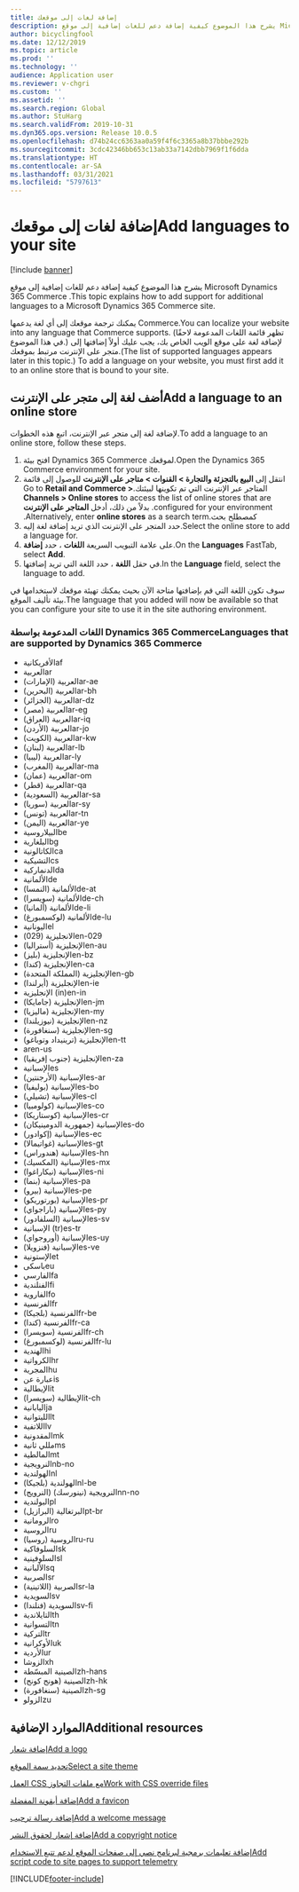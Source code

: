 ```yaml
---
title: إضافة لغات إلى موقعك
description: يشرح هذا الموضوع كيفية إضافة دعم للغات إضافية إلى موقع Microsoft Dynamics 365 Commerce .
author: bicyclingfool
ms.date: 12/12/2019
ms.topic: article
ms.prod: ''
ms.technology: ''
audience: Application user
ms.reviewer: v-chgri
ms.custom: ''
ms.assetid: ''
ms.search.region: Global
ms.author: StuHarg
ms.search.validFrom: 2019-10-31
ms.dyn365.ops.version: Release 10.0.5
ms.openlocfilehash: d74b24cc6363aa0a59f4f6c3365a8b37bbbe292b
ms.sourcegitcommit: 3cdc42346bb653c13ab33a7142dbb7969f1f6dda
ms.translationtype: HT
ms.contentlocale: ar-SA
ms.lasthandoff: 03/31/2021
ms.locfileid: "5797613"
---
```

# <a name="add-languages-to-your-site"></a><span data-ttu-id="190ef-103">إضافة لغات إلى موقعك</span><span class="sxs-lookup"><span data-stu-id="190ef-103">Add languages to your site</span></span>

[!include [banner](includes/banner.md)]

<span data-ttu-id="190ef-104">يشرح هذا الموضوع كيفية إضافة دعم للغات إضافية إلى موقع Microsoft Dynamics 365 Commerce .</span><span class="sxs-lookup"><span data-stu-id="190ef-104">This topic explains how to add support for additional languages to a Microsoft Dynamics 365 Commerce site.</span></span>

<span data-ttu-id="190ef-105">يمكنك ترجمة موقعك إلى أي لغة يدعمها Commerce.</span><span class="sxs-lookup"><span data-stu-id="190ef-105">You can localize your website into any language that Commerce supports.</span></span> <span data-ttu-id="190ef-106">(تظهر قائمة اللغات المدعومة لاحقًا في هذا الموضوع.) لإضافة لغة على موقع الويب الخاص بك، يجب عليك أولاً إضافتها إلى متجر على الإنترنت مرتبط بموقعك.</span><span class="sxs-lookup"><span data-stu-id="190ef-106">(The list of supported languages appears later in this topic.) To add a language on your website, you must first add it to an online store that is bound to your site.</span></span>

## <a name="add-a-language-to-an-online-store"></a><span data-ttu-id="190ef-107">أضف لغة إلى متجر على الإنترنت</span><span class="sxs-lookup"><span data-stu-id="190ef-107">Add a language to an online store</span></span>

<span data-ttu-id="190ef-108">لإضافة لغة إلى متجر عبر الإنترنت، اتبع هذه الخطوات.</span><span class="sxs-lookup"><span data-stu-id="190ef-108">To add a language to an online store, follow these steps.</span></span>

1. <span data-ttu-id="190ef-109">افتح بيئة Dynamics 365 Commerce لموقعك.</span><span class="sxs-lookup"><span data-stu-id="190ef-109">Open the Dynamics 365 Commerce environment for your site.</span></span>
1. <span data-ttu-id="190ef-110">انتقل إلى **‏‫‏‫البيع بالتجزئة والتجارة \> القنوات \> متاجر على الإنترنت** للوصول إلى قائمة المتاجر عبر الإنترنت التي تم تكوينها لبيئتك.</span><span class="sxs-lookup"><span data-stu-id="190ef-110">Go to **Retail and Commerce \> Channels \> Online stores** to access the list of online stores that are configured for your environment.</span></span> <span data-ttu-id="190ef-111">بدلاً من ذلك، أدخل **المتاجر على الإنترنت** كمصطلح بحث.</span><span class="sxs-lookup"><span data-stu-id="190ef-111">Alternatively, enter **online stores** as a search term.</span></span>
1. <span data-ttu-id="190ef-112">حدد المتجر على الإنترنت الذي تريد إضافة لغة إليه.</span><span class="sxs-lookup"><span data-stu-id="190ef-112">Select the online store to add a language for.</span></span>
1. <span data-ttu-id="190ef-113">على علامة التبويب السريعة **اللغات** ، حدد **إضافة**.</span><span class="sxs-lookup"><span data-stu-id="190ef-113">On the **Languages** FastTab, select **Add**.</span></span>
1. <span data-ttu-id="190ef-114">في حقل **اللغة** ، حدد اللغة التي تريد إضافتها.</span><span class="sxs-lookup"><span data-stu-id="190ef-114">In the **Language** field, select the language to add.</span></span>

<span data-ttu-id="190ef-115">سوف تكون اللغة التي قم بإضافتها متاحة الآن بحيث يمكنك تهيئة موقعك لاستخدامها في بيئة تأليف الموقع.</span><span class="sxs-lookup"><span data-stu-id="190ef-115">The language that you added will now be available so that you can configure your site to use it in the site authoring environment.</span></span>

### <a name="languages-that-are-supported-by-dynamics-365-commerce"></a><span data-ttu-id="190ef-116">اللغات المدعومة بواسطة Dynamics 365 Commerce</span><span class="sxs-lookup"><span data-stu-id="190ef-116">Languages that are supported by Dynamics 365 Commerce</span></span>

- <span data-ttu-id="190ef-117">الأفريكانية</span><span class="sxs-lookup"><span data-stu-id="190ef-117">af</span></span>
- <span data-ttu-id="190ef-118">العربية</span><span class="sxs-lookup"><span data-stu-id="190ef-118">ar</span></span>
- <span data-ttu-id="190ef-119">العربية (الإمارات)</span><span class="sxs-lookup"><span data-stu-id="190ef-119">ar-ae</span></span>
- <span data-ttu-id="190ef-120">العربية (البحرين)</span><span class="sxs-lookup"><span data-stu-id="190ef-120">ar-bh</span></span>
- <span data-ttu-id="190ef-121">العربية (الجزائر)</span><span class="sxs-lookup"><span data-stu-id="190ef-121">ar-dz</span></span>
- <span data-ttu-id="190ef-122">العربية (مصر)</span><span class="sxs-lookup"><span data-stu-id="190ef-122">ar-eg</span></span>
- <span data-ttu-id="190ef-123">العربية (العراق)</span><span class="sxs-lookup"><span data-stu-id="190ef-123">ar-iq</span></span>
- <span data-ttu-id="190ef-124">العربية (الأردن)</span><span class="sxs-lookup"><span data-stu-id="190ef-124">ar-jo</span></span>
- <span data-ttu-id="190ef-125">العربية (الكويت)</span><span class="sxs-lookup"><span data-stu-id="190ef-125">ar-kw</span></span>
- <span data-ttu-id="190ef-126">العربية (لبنان)</span><span class="sxs-lookup"><span data-stu-id="190ef-126">ar-lb</span></span>
- <span data-ttu-id="190ef-127">العربية (ليبيا)</span><span class="sxs-lookup"><span data-stu-id="190ef-127">ar-ly</span></span>
- <span data-ttu-id="190ef-128">العربية (المغرب)</span><span class="sxs-lookup"><span data-stu-id="190ef-128">ar-ma</span></span>
- <span data-ttu-id="190ef-129">العربية (عمان)</span><span class="sxs-lookup"><span data-stu-id="190ef-129">ar-om</span></span>
- <span data-ttu-id="190ef-130">العربية (قطر)</span><span class="sxs-lookup"><span data-stu-id="190ef-130">ar-qa</span></span>
- <span data-ttu-id="190ef-131">العربية (السعودية)</span><span class="sxs-lookup"><span data-stu-id="190ef-131">ar-sa</span></span>
- <span data-ttu-id="190ef-132">العربية (سوريا)</span><span class="sxs-lookup"><span data-stu-id="190ef-132">ar-sy</span></span>
- <span data-ttu-id="190ef-133">العربية (تونس)</span><span class="sxs-lookup"><span data-stu-id="190ef-133">ar-tn</span></span>
- <span data-ttu-id="190ef-134">العربية (اليمن)</span><span class="sxs-lookup"><span data-stu-id="190ef-134">ar-ye</span></span>
- <span data-ttu-id="190ef-135">البيلاروسية</span><span class="sxs-lookup"><span data-stu-id="190ef-135">be</span></span>
- <span data-ttu-id="190ef-136">البلغارية</span><span class="sxs-lookup"><span data-stu-id="190ef-136">bg</span></span>
- <span data-ttu-id="190ef-137">الكاتالونية</span><span class="sxs-lookup"><span data-stu-id="190ef-137">ca</span></span>
- <span data-ttu-id="190ef-138">التشيكية</span><span class="sxs-lookup"><span data-stu-id="190ef-138">cs</span></span>
- <span data-ttu-id="190ef-139">الدنماركية</span><span class="sxs-lookup"><span data-stu-id="190ef-139">da</span></span>
- <span data-ttu-id="190ef-140">الألمانية</span><span class="sxs-lookup"><span data-stu-id="190ef-140">de</span></span>
- <span data-ttu-id="190ef-141">الألمانية (النمسا)</span><span class="sxs-lookup"><span data-stu-id="190ef-141">de-at</span></span>
- <span data-ttu-id="190ef-142">الألمانية (سويسرا)</span><span class="sxs-lookup"><span data-stu-id="190ef-142">de-ch</span></span>
- <span data-ttu-id="190ef-143">الألمانية (ألمانيا)</span><span class="sxs-lookup"><span data-stu-id="190ef-143">de-li</span></span>
- <span data-ttu-id="190ef-144">الألمانية (لوكسمبورغ)</span><span class="sxs-lookup"><span data-stu-id="190ef-144">de-lu</span></span>
- <span data-ttu-id="190ef-145">اليونانية</span><span class="sxs-lookup"><span data-stu-id="190ef-145">el</span></span>
- <span data-ttu-id="190ef-146">الانجليزية (029)</span><span class="sxs-lookup"><span data-stu-id="190ef-146">en-029</span></span>
- <span data-ttu-id="190ef-147">الإنجليزية (أستراليا)</span><span class="sxs-lookup"><span data-stu-id="190ef-147">en-au</span></span>
- <span data-ttu-id="190ef-148">الإنجليزية (بليز)</span><span class="sxs-lookup"><span data-stu-id="190ef-148">en-bz</span></span>
- <span data-ttu-id="190ef-149">الإنجليزية (كندا)</span><span class="sxs-lookup"><span data-stu-id="190ef-149">en-ca</span></span>
- <span data-ttu-id="190ef-150">الإنجليزية (المملكة المتحدة)</span><span class="sxs-lookup"><span data-stu-id="190ef-150">en-gb</span></span>
- <span data-ttu-id="190ef-151">الإنجليزية (أيرلندا)</span><span class="sxs-lookup"><span data-stu-id="190ef-151">en-ie</span></span>
- <span data-ttu-id="190ef-152">الإنجليزية (in)</span><span class="sxs-lookup"><span data-stu-id="190ef-152">en-in</span></span>
- <span data-ttu-id="190ef-153">الإنجليزية (جامايكا)</span><span class="sxs-lookup"><span data-stu-id="190ef-153">en-jm</span></span>
- <span data-ttu-id="190ef-154">الإنجليزية (ماليزيا)</span><span class="sxs-lookup"><span data-stu-id="190ef-154">en-my</span></span>
- <span data-ttu-id="190ef-155">الإنجليزية (نيوزيلندا)</span><span class="sxs-lookup"><span data-stu-id="190ef-155">en-nz</span></span>
- <span data-ttu-id="190ef-156">الإنجليزية (سنغافورة)</span><span class="sxs-lookup"><span data-stu-id="190ef-156">en-sg</span></span>
- <span data-ttu-id="190ef-157">الإنجليزية (ترينيداد وتوباغو)</span><span class="sxs-lookup"><span data-stu-id="190ef-157">en-tt</span></span>
- <span data-ttu-id="190ef-158">ar</span><span class="sxs-lookup"><span data-stu-id="190ef-158">en-us</span></span>
- <span data-ttu-id="190ef-159">الإنجليزية (جنوب إفريقيا)</span><span class="sxs-lookup"><span data-stu-id="190ef-159">en-za</span></span>
- <span data-ttu-id="190ef-160">الإسبانية</span><span class="sxs-lookup"><span data-stu-id="190ef-160">es</span></span>
- <span data-ttu-id="190ef-161">الإسبانية (الأرجنتين)</span><span class="sxs-lookup"><span data-stu-id="190ef-161">es-ar</span></span>
- <span data-ttu-id="190ef-162">الإسبانية (بوليفيا)</span><span class="sxs-lookup"><span data-stu-id="190ef-162">es-bo</span></span>
- <span data-ttu-id="190ef-163">الإسبانية (تشيلي)</span><span class="sxs-lookup"><span data-stu-id="190ef-163">es-cl</span></span>
- <span data-ttu-id="190ef-164">الإسبانية (كولومبيا)</span><span class="sxs-lookup"><span data-stu-id="190ef-164">es-co</span></span>
- <span data-ttu-id="190ef-165">الإسبانية (كوستاريكا)</span><span class="sxs-lookup"><span data-stu-id="190ef-165">es-cr</span></span>
- <span data-ttu-id="190ef-166">الإسبانية (جمهورية الدومينيكان)</span><span class="sxs-lookup"><span data-stu-id="190ef-166">es-do</span></span>
- <span data-ttu-id="190ef-167">الإسبانية (إكوادور)</span><span class="sxs-lookup"><span data-stu-id="190ef-167">es-ec</span></span>
- <span data-ttu-id="190ef-168">الإسبانية (غواتيمالا)</span><span class="sxs-lookup"><span data-stu-id="190ef-168">es-gt</span></span>
- <span data-ttu-id="190ef-169">الإسبانية (هندوراس)</span><span class="sxs-lookup"><span data-stu-id="190ef-169">es-hn</span></span>
- <span data-ttu-id="190ef-170">الإسبانية (المكسيك)</span><span class="sxs-lookup"><span data-stu-id="190ef-170">es-mx</span></span>
- <span data-ttu-id="190ef-171">الإسبانية (نيكاراغوا)</span><span class="sxs-lookup"><span data-stu-id="190ef-171">es-ni</span></span>
- <span data-ttu-id="190ef-172">الإسبانية (بنما)</span><span class="sxs-lookup"><span data-stu-id="190ef-172">es-pa</span></span>
- <span data-ttu-id="190ef-173">الإسبانية (بيرو)</span><span class="sxs-lookup"><span data-stu-id="190ef-173">es-pe</span></span>
- <span data-ttu-id="190ef-174">الإسبانية (بورتوريكو)</span><span class="sxs-lookup"><span data-stu-id="190ef-174">es-pr</span></span>
- <span data-ttu-id="190ef-175">الإسبانية (باراجواي)</span><span class="sxs-lookup"><span data-stu-id="190ef-175">es-py</span></span>
- <span data-ttu-id="190ef-176">الإسبانية (السلفادور)</span><span class="sxs-lookup"><span data-stu-id="190ef-176">es-sv</span></span>
- <span data-ttu-id="190ef-177">الإسبانية (tr)</span><span class="sxs-lookup"><span data-stu-id="190ef-177">es-tr</span></span>
- <span data-ttu-id="190ef-178">الإسبانية (أوروجواي)</span><span class="sxs-lookup"><span data-stu-id="190ef-178">es-uy</span></span>
- <span data-ttu-id="190ef-179">الإسبانية (فنزويلا)</span><span class="sxs-lookup"><span data-stu-id="190ef-179">es-ve</span></span>
- <span data-ttu-id="190ef-180">الإستونية</span><span class="sxs-lookup"><span data-stu-id="190ef-180">et</span></span>
- <span data-ttu-id="190ef-181">باسكى</span><span class="sxs-lookup"><span data-stu-id="190ef-181">eu</span></span>
- <span data-ttu-id="190ef-182">الفارسي</span><span class="sxs-lookup"><span data-stu-id="190ef-182">fa</span></span>
- <span data-ttu-id="190ef-183">الفنلندية</span><span class="sxs-lookup"><span data-stu-id="190ef-183">fi</span></span>
- <span data-ttu-id="190ef-184">الفاروية</span><span class="sxs-lookup"><span data-stu-id="190ef-184">fo</span></span>
- <span data-ttu-id="190ef-185">الفرنسية</span><span class="sxs-lookup"><span data-stu-id="190ef-185">fr</span></span>
- <span data-ttu-id="190ef-186">الفرنسية (بلجيكا)</span><span class="sxs-lookup"><span data-stu-id="190ef-186">fr-be</span></span>
- <span data-ttu-id="190ef-187">الفرنسية (كندا)</span><span class="sxs-lookup"><span data-stu-id="190ef-187">fr-ca</span></span>
- <span data-ttu-id="190ef-188">الفرنسية (سويسرا)</span><span class="sxs-lookup"><span data-stu-id="190ef-188">fr-ch</span></span>
- <span data-ttu-id="190ef-189">الفرنسية (لوكسمبورغ)</span><span class="sxs-lookup"><span data-stu-id="190ef-189">fr-lu</span></span>
- <span data-ttu-id="190ef-190">الهندية</span><span class="sxs-lookup"><span data-stu-id="190ef-190">hi</span></span>
- <span data-ttu-id="190ef-191">الكرواتية</span><span class="sxs-lookup"><span data-stu-id="190ef-191">hr</span></span>
- <span data-ttu-id="190ef-192">المجرية</span><span class="sxs-lookup"><span data-stu-id="190ef-192">hu</span></span>
- <span data-ttu-id="190ef-193">عبارة عن</span><span class="sxs-lookup"><span data-stu-id="190ef-193">is</span></span>
- <span data-ttu-id="190ef-194">الإيطالية</span><span class="sxs-lookup"><span data-stu-id="190ef-194">it</span></span>
- <span data-ttu-id="190ef-195">الإيطالية (سويسرا)</span><span class="sxs-lookup"><span data-stu-id="190ef-195">it-ch</span></span>
- <span data-ttu-id="190ef-196">اليابانية</span><span class="sxs-lookup"><span data-stu-id="190ef-196">ja</span></span>
- <span data-ttu-id="190ef-197">الليتوانية</span><span class="sxs-lookup"><span data-stu-id="190ef-197">lt</span></span>
- <span data-ttu-id="190ef-198">اللاتفية</span><span class="sxs-lookup"><span data-stu-id="190ef-198">lv</span></span>
- <span data-ttu-id="190ef-199">المقدونية</span><span class="sxs-lookup"><span data-stu-id="190ef-199">mk</span></span>
- <span data-ttu-id="190ef-200">مللي ثانية</span><span class="sxs-lookup"><span data-stu-id="190ef-200">ms</span></span>
- <span data-ttu-id="190ef-201">المالطية</span><span class="sxs-lookup"><span data-stu-id="190ef-201">mt</span></span>
- <span data-ttu-id="190ef-202">النرويجية</span><span class="sxs-lookup"><span data-stu-id="190ef-202">nb-no</span></span>
- <span data-ttu-id="190ef-203">الهولندية</span><span class="sxs-lookup"><span data-stu-id="190ef-203">nl</span></span>
- <span data-ttu-id="190ef-204">الهولندية (بلجيكا)</span><span class="sxs-lookup"><span data-stu-id="190ef-204">nl-be</span></span>
- <span data-ttu-id="190ef-205">النرويجية (نينورسك) (النرويج)</span><span class="sxs-lookup"><span data-stu-id="190ef-205">nn-no</span></span>
- <span data-ttu-id="190ef-206">البولندية</span><span class="sxs-lookup"><span data-stu-id="190ef-206">pl</span></span>
- <span data-ttu-id="190ef-207">البرتغالية (البرازيل)</span><span class="sxs-lookup"><span data-stu-id="190ef-207">pt-br</span></span>
- <span data-ttu-id="190ef-208">الرومانية</span><span class="sxs-lookup"><span data-stu-id="190ef-208">ro</span></span>
- <span data-ttu-id="190ef-209">الروسية</span><span class="sxs-lookup"><span data-stu-id="190ef-209">ru</span></span>
- <span data-ttu-id="190ef-210">الروسية (روسيا)</span><span class="sxs-lookup"><span data-stu-id="190ef-210">ru-ru</span></span>
- <span data-ttu-id="190ef-211">السلوفاكية</span><span class="sxs-lookup"><span data-stu-id="190ef-211">sk</span></span>
- <span data-ttu-id="190ef-212">السلوفينية</span><span class="sxs-lookup"><span data-stu-id="190ef-212">sl</span></span>
- <span data-ttu-id="190ef-213">الألبانية</span><span class="sxs-lookup"><span data-stu-id="190ef-213">sq</span></span>
- <span data-ttu-id="190ef-214">الصربية</span><span class="sxs-lookup"><span data-stu-id="190ef-214">sr</span></span>
- <span data-ttu-id="190ef-215">الصربية (اللاتينية)</span><span class="sxs-lookup"><span data-stu-id="190ef-215">sr-la</span></span>
- <span data-ttu-id="190ef-216">السويدية</span><span class="sxs-lookup"><span data-stu-id="190ef-216">sv</span></span>
- <span data-ttu-id="190ef-217">السويدية (فنلندا)</span><span class="sxs-lookup"><span data-stu-id="190ef-217">sv-fi</span></span>
- <span data-ttu-id="190ef-218">التايلاندية</span><span class="sxs-lookup"><span data-stu-id="190ef-218">th</span></span>
- <span data-ttu-id="190ef-219">التسوانية</span><span class="sxs-lookup"><span data-stu-id="190ef-219">tn</span></span>
- <span data-ttu-id="190ef-220">التركية</span><span class="sxs-lookup"><span data-stu-id="190ef-220">tr</span></span>
- <span data-ttu-id="190ef-221">الأوكرانية</span><span class="sxs-lookup"><span data-stu-id="190ef-221">uk</span></span>
- <span data-ttu-id="190ef-222">الأردية</span><span class="sxs-lookup"><span data-stu-id="190ef-222">ur</span></span>
- <span data-ttu-id="190ef-223">الزوشا</span><span class="sxs-lookup"><span data-stu-id="190ef-223">xh</span></span>
- <span data-ttu-id="190ef-224">الصينية المبسّطة</span><span class="sxs-lookup"><span data-stu-id="190ef-224">zh-hans</span></span>
- <span data-ttu-id="190ef-225">الصينية (هونج كونج)</span><span class="sxs-lookup"><span data-stu-id="190ef-225">zh-hk</span></span>
- <span data-ttu-id="190ef-226">الصينية (سنغافورة)</span><span class="sxs-lookup"><span data-stu-id="190ef-226">zh-sg</span></span>
- <span data-ttu-id="190ef-227">الزولو</span><span class="sxs-lookup"><span data-stu-id="190ef-227">zu</span></span>

## <a name="additional-resources"></a><span data-ttu-id="190ef-228">الموارد الإضافية</span><span class="sxs-lookup"><span data-stu-id="190ef-228">Additional resources</span></span>

[<span data-ttu-id="190ef-229">إضافة شعار</span><span class="sxs-lookup"><span data-stu-id="190ef-229">Add a logo</span></span>](add-logo.md)

[<span data-ttu-id="190ef-230">تحديد سمة الموقع</span><span class="sxs-lookup"><span data-stu-id="190ef-230">Select a site theme</span></span>](select-site-theme.md)

[<span data-ttu-id="190ef-231">العمل CSS مع ملفات التجاوز</span><span class="sxs-lookup"><span data-stu-id="190ef-231">Work with CSS override files</span></span>](css-override-files.md)

[<span data-ttu-id="190ef-232">إضافة أيقونة المفضلة</span><span class="sxs-lookup"><span data-stu-id="190ef-232">Add a favicon</span></span>](add-favicon.md)

[<span data-ttu-id="190ef-233">إضافة رسالة ترحيب</span><span class="sxs-lookup"><span data-stu-id="190ef-233">Add a welcome message</span></span>](add-welcome-message.md)

[<span data-ttu-id="190ef-234">إضافة إشعار لحقوق النشر</span><span class="sxs-lookup"><span data-stu-id="190ef-234">Add a copyright notice</span></span>](add-copyright-notice.md)

[<span data-ttu-id="190ef-235">إضافة تعليمات برمجية لبرنامج نصي إلى صفحات الموقع لدعم تتبع الاستخدام</span><span class="sxs-lookup"><span data-stu-id="190ef-235">Add script code to site pages to support telemetry</span></span>](add-telemetry.md)


[!INCLUDE[footer-include](../includes/footer-banner.md)]
